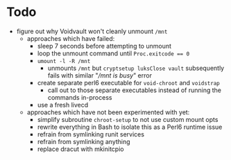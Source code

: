 Todo
====

- figure out why Voidvault won't cleanly unmount `/mnt`
  - approaches which have failed:
    - sleep 7 seconds before attempting to unmount
    - loop the unmount command until `Proc.exitcode == 0`
    - `umount -l -R /mnt`
      - unmounts `/mnt` but `cryptsetup luksClose vault` subsequently
        fails with similar "*/mnt is busy*" error
    - create separate perl6 executable for `void-chroot` and `voidstrap`
      - call out to those separate executables instead of running the
        commands in-process
    - use a fresh livecd
  - approaches which have not been experimented with yet:
    - simplify subroutine `chroot-setup` to not use custom mount opts
    - rewrite everything in Bash to isolate this as a Perl6 runtime issue
    - refrain from symlinking runit services
    - refrain from symlinking anything
    - replace dracut with mkinitcpio
